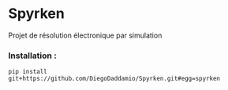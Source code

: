 # Spyrken
Projet de résolution électronique par simulation

### Installation :
```pip install git+https://github.com/DiegoDaddamio/Spyrken.git#egg=spyrken```
